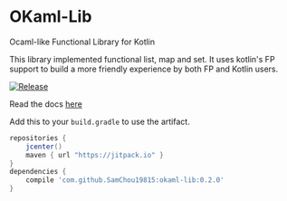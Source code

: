 # OKaml-Lib

Ocaml-like Functional Library for Kotlin

This library implemented functional list, map and set. It uses kotlin's FP
support to build a more friendly experience by both FP and Kotlin users.

[![Release](https://jitpack.io/v/SamChou19815/okaml-lib.svg)](https://jitpack.io/#SamChou19815/okaml-lib)

Read the docs [here](http://docs.developersam.com/okaml-lib/)

Add this to your `build.gradle` to use the artifact.

```groovy
repositories {
    jcenter()
    maven { url "https://jitpack.io" }
}
dependencies {
    compile 'com.github.SamChou19815:okaml-lib:0.2.0'
}
```

